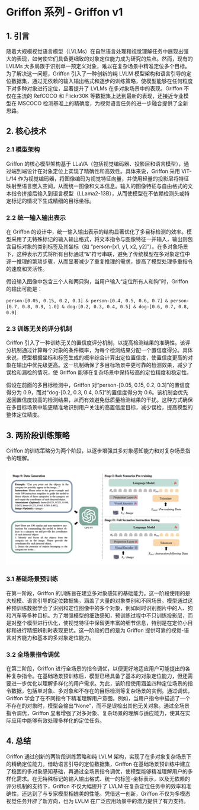 # Griffon 系列 - Griffon v1

## 1. 引言

随着大规模视觉语言模型（LVLMs）在自然语言处理和视觉理解任务中展现出强大的表现，如何使它们具备更细致的对象定位能力成为研究的焦点。然而，现有的 LVLMs 大多局限于识别单一预定义对象，难以在复杂场景中精准定位多个目标。为了解决这一问题，Griffon 引入了一种创新的纯 LVLM 模型架构和语言引导的定位数据集，通过无依赖的输入输出格式和逐步的训练策略，使模型能够在任何粒度下对多种对象进行定位，显著提升了 LVLMs 在多对象场景中的表现。Griffon 不仅在主流的 RefCOCO 和 Flickr30K 等数据集上达到最新的表现，还接近专业模型在 MSCOCO 检测基准上的精确度，为视觉语言任务的进一步融合提供了全新思路。

## 2. 核心技术

### 2.1 模型架构

Griffon 的核心模型架构基于 LLaVA（包括视觉编码器、投影层和语言模型），通过端到端设计在对象定位上实现了精确性和高效性。具体来说，Griffon 采用 ViT-L/14 作为视觉编码器，将图像编码为视觉特征向量，并使用轻量的投影层将特征映射至语言嵌入空间，从而统一图像和文本信息。输入的图像特征与自由格式的文本指令拼接后输入到语言模型（LLama2-13B），从而使模型在不依赖检测头或特定标记的情况下生成精细的目标坐标。


### 2.2 统一输入输出表示

在 Griffon 的设计中，统一输入输出表示的结构显著优化了多目标检测的效率。模型采用了无特殊标记的输入输出格式，将文本指令与图像特征一并输入，输出则包含目标对象的类别标签及其坐标（如 “person-[x1, y1, x2, y2]”）。在多对象场景下，这种表示方式将所有目标通过“&”符号串联，避免了传统模型在多对象定位中逐一推理的繁琐步骤，从而显著减少了重复推理的需求，提高了模型处理多重指令的速度和灵活性。

假设输入图像中包含三个人和两只狗，当用户输入“定位所有人和狗”时，Griffon 的输出可能是：

```plain
person-[0.05, 0.15, 0.2, 0.3] & person-[0.4, 0.5, 0.6, 0.7] & person-[0.7, 0.8, 0.9, 1.0] & dog-[0.2, 0.3, 0.4, 0.5] & dog-[0.6, 0.7, 0.8, 0.9]
```

### 2.3 训练无关的评分机制

Griffon 引入了一种训练无关的置信度评分机制，以提高检测结果的准确性。该评分机制通过计算每个对象的条件概率，为每个检测结果分配一个置信度得分。具体来说，模型根据坐标和标签生成的概率综合计算出定位置信度，使置信度更高的对象在输出中优先级更高。这一机制确保了多目标场景中更可靠的检测效果，减少了误检和漏检的情况，使 Griffon 能够在复杂场景中保持较高的定位精度和稳定性。

假设在前面的多目标检测中，Griffon 对“person-[0.05, 0.15, 0.2, 0.3]”的置信度得分为 0.9，而对“dog-[0.2, 0.3, 0.4, 0.5]”的置信度得分为 0.6。该机制会优先返回置信度较高的检测结果，从而有效避免低质量检测结果的干扰。这种方式确保在多目标场景中能更精准地识别用户关注的高置信度目标，减少误检，提高模型的整体定位精度。

## 3. 两阶段训练策略

Griffon 的训练策略分为两个阶段，以逐步增强其多对象感知能力和对复杂场景指令的理解。

![picture 0](images/5c4a91f77bcbb2700dec5db5b8c85e01ad656a4c64c9783c1b075c6953410418.png)  


### 3.1 基础场景预训练

在第一阶段，Griffon 的训练旨在建立多对象感知的基础能力。这一阶段使用的是大规模、语言引导的定位数据集，涵盖了大量的对象类别和不同场景。模型通过这种预训练数据学会了识别和定位图像中的多个对象，例如同时识别图片中的人、狗和汽车等多种目标。为了增强模型的细致感知，预训练过程中不只训练投影层，而是对整个模型进行优化，使视觉特征中保留更丰富的细节信息，特别是在定位小目标和进行精细辨别时表现更优。这一阶段的目的是为 Griffon 提供可靠的视觉-语言对齐能力和基本的多对象定位能力。

### 3.2 全场景指令调优

在第二阶段，Griffon 进行全场景的指令调优，以便更好地适应用户可能提出的各种复杂指令。在基础场景预训练后，模型已经具备了基本的对象定位能力，但还需要进一步优化以理解多样化的用户需求。为此，该阶段使用涵盖四种定位场景的指令数据，包括单对象、多对象和不存在的目标检测等复杂场景的实例。通过调优，Griffon 学会了在不同指令下精准理解用户意图。例如，当用户指令中描述了一个不存在的对象时，模型会输出“None”，而不是误检出其他无关对象。通过全场景指令调优，Griffon 显著增强了对多对象、复杂场景的理解与适应能力，使其在实际应用中能够有效处理多样化的定位任务。

## 4. 总结

Griffon 通过创新的两阶段训练策略和纯 LVLM 架构，实现了在多对象复杂场景下的精确定位能力。借助语言引导的定位数据集，Griffon 在基础场景预训练中建立了稳固的多对象感知基础，再通过全场景指令调优，使模型能够精准理解用户的多样化需求。在无特殊标记的输入输出格式、统一的标签-坐标表示，以及无依赖的评分机制的支持下，Griffon 不仅大幅提升了 LVLM 在复杂定位任务中的效率和准确性，还达到了与专家模型相媲美的性能。凭借这一创新，Griffon 不仅为多模态视觉任务开辟了新方向，也为 LVLM 在广泛应用场景中的潜力提供了有力支持。
